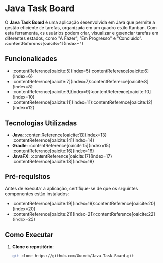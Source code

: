 # Java Task Board

O **Java Task Board** é uma aplicação desenvolvida em Java que permite a gestão eficiente de tarefas, organizada em um quadro estilo Kanban. Com esta ferramenta, os usuários podem criar, visualizar e gerenciar tarefas em diferentes estados, como "A Fazer", "Em Progresso" e "Concluído".&#8203;:contentReference[oaicite:4]{index=4}

## Funcionalidades

- :contentReference[oaicite:5]{index=5}&#8203;:contentReference[oaicite:6]{index=6}
- :contentReference[oaicite:7]{index=7}&#8203;:contentReference[oaicite:8]{index=8}
- :contentReference[oaicite:9]{index=9}&#8203;:contentReference[oaicite:10]{index=10}
- :contentReference[oaicite:11]{index=11}&#8203;:contentReference[oaicite:12]{index=12}

## Tecnologias Utilizadas

- **Java**: :contentReference[oaicite:13]{index=13}&#8203;:contentReference[oaicite:14]{index=14}
- **Gradle**: :contentReference[oaicite:15]{index=15}&#8203;:contentReference[oaicite:16]{index=16}
- **JavaFX**: :contentReference[oaicite:17]{index=17}&#8203;:contentReference[oaicite:18]{index=18}

## Pré-requisitos

Antes de executar a aplicação, certifique-se de que os seguintes componentes estão instalados:

- :contentReference[oaicite:19]{index=19}&#8203;:contentReference[oaicite:20]{index=20}
- :contentReference[oaicite:21]{index=21}&#8203;:contentReference[oaicite:22]{index=22}

## Como Executar

1. **Clone o repositório**:

   ```bash
   git clone https://github.com/Guimeb/Java-Task-Board.git

